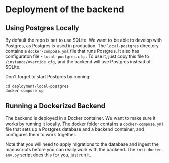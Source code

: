 # Deployment of the backend

## Using Postgres Locally
By default the repo is set to use SQLite. We want to be able to develop with Postgres, as Postgres is used in production. 
The `local-postgres` directory contains a `docker-compose.yml` file that runs Postgres. It also has configuraton file - `local-postgres.cfg` . To use it, just copy this file to `/instance/override.cfg`, and the backend will use Postgres instead of SQLite.

Don't forget to start Postgres by running:
```
cd deployment/local-postgres
docker-compose up
```

## Running a Dockerized Backend
The backend is deployed in a Docker container. We want to make sure it works by running it locally. The docker folder contains a `docker-compose.yml` file that sets up a Postgres database and a backend container, and configures them to work together.

Note that you will need to apply migrations to the database and ingest the manuscripts before you can really work with
the backend. The `init-docker-env.py` script does this for you, just run it.
